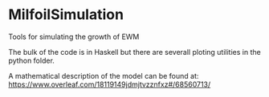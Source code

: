 # MilfoilSimulation
Tools for simulating the growth of EWM

The bulk of the code is in Haskell but there are severall ploting utilities in the python folder.

A mathematical description of the model can be found at: https://www.overleaf.com/18119149jdmjtvzznfxz#/68560713/
